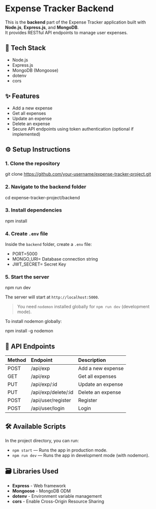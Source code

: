 # Expense Tracker Backend

This is the **backend** part of the Expense Tracker application built with **Node.js**, **Express.js**, and **MongoDB**.  
It provides RESTful API endpoints to manage user expenses.

## 🚀 Tech Stack
- Node.js
- Express.js
- MongoDB (Mongoose)
- dotenv
- cors

## ✨ Features
- Add a new expense
- Get all expenses
- Update an expense
- Delete an expense
- Secure API endpoints using token authentication (optional if implemented)

## ⚙️ Setup Instructions

### 1. Clone the repository

git clone https://github.com/your-username/expense-tracker-project.git

### 2. Navigate to the backend folder

cd expense-tracker-project/backend

### 3. Install dependencies

npm install

### 4. Create `.env` file

Inside the `backend` folder, 
create a `.env` file:

- PORT=5000
- MONGO_URI= Database connection string
- JWT_SECRET= Secret Key

### 5. Start the server

npm run dev

The server will start at `http://localhost:5000`.

> You need `nodemon` installed globally for `npm run dev` (development mode).

To install nodemon globally:

npm install -g nodemon

## 🧩 API Endpoints

| Method | Endpoint                 | Description              |
| :----- | :------------------------| :----------------------- |
| POST   | /api/exp                 | Add a new expense        |
| GET    | /api/exp                 | Get all expenses         |
| PUT    | /api/exp/:id             | Update an expense        |
| PUT    | /api/exp/delete/:id      | Delete an expense        |
| POST   | /api/user/register       | Register                 |
| POST   | /api/user/login          | Login                    |

## 🛠️ Available Scripts
In the project directory, you can run:
- `npm start` — Runs the app in production mode.
- `npm run dev` — Runs the app in development mode (with nodemon).

## 🗃️ Libraries Used
- **Express** - Web framework
- **Mongoose** - MongoDB ODM
- **dotenv** - Environment variable management
- **cors** - Enable Cross-Origin Resource Sharing